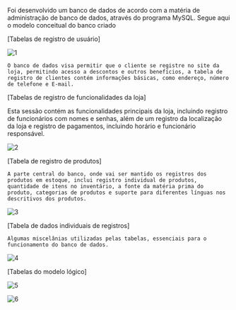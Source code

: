  Foi desenvolvido um banco de dados de acordo com a matéria de administração de banco de dados, através do programa MySQL. Segue aqui o modelo conceitual do banco criado  
  

[Tabelas de registro de usuário] 

![1](https://github.com/user-attachments/assets/89195a4e-8629-4ec7-a65d-41a415abc5d9)


    O banco de dados visa permitir que o cliente se registre no site da loja, permitindo acesso a descontos e outros benefícios, a tabela de registro de clientes contém informações básicas, como endereço, número de telefone e E-mail. 

[Tabelas de registro de funcionalidades da loja] 

   Esta sessão contém as funcionalidades principais da loja, incluindo registro de funcionários com nomes e senhas, além de um registro da localização da loja e registro de pagamentos, incluindo horário e funcionário responsável. 

 ![2](https://github.com/user-attachments/assets/dd18c2c8-5afa-450c-8004-e3d8d38423eb)


[Tabela de registro de produtos] 

    A parte central do banco, onde vai ser mantido os registros dos produtos em estoque, inclui registro individual de produtos, quantidade de itens no inventário, a fonte da matéria prima do produto, categorias de produtos e suporte para diferentes línguas nos descritivos dos produtos. 

 
![3](https://github.com/user-attachments/assets/9946ab32-4989-43ed-a44b-f6467d2bbe55)

 

[Tabela de dados individuais de registros] 

    Algumas miscelânias utilizadas pelas tabelas, essenciais para o funcionamento do banco de dados. 

  
![4](https://github.com/user-attachments/assets/b00cf44f-a2be-4eaa-b3c3-f4d5f473b8fb)

 [Tabelas do modelo lógico]
 
![5](https://github.com/user-attachments/assets/7b8ec9ca-db08-4eb0-b6fe-fbbcbf696c87)

![6](https://github.com/user-attachments/assets/d0199dee-c336-4ca2-99b6-c782d938d072)
 

                  
